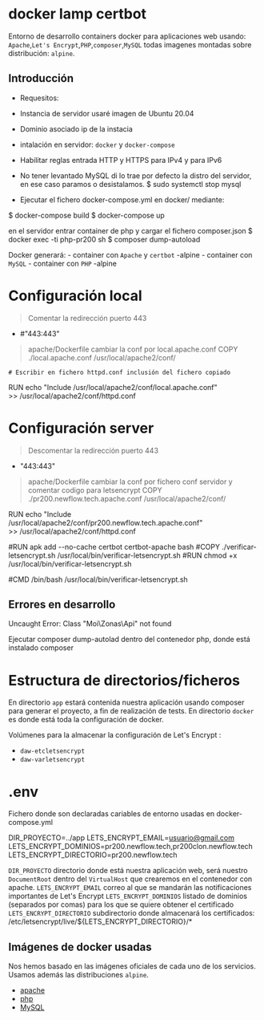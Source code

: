 # docker lamp certbot
Entorno de desarrollo containers docker para aplicaciones web usando:
`Apache`,`Let's Encrypt`,`PHP`,`composer`,`MySQL` todas imagenes montadas sobre distribución: `alpine`. 

## Introducción

- Requesitos:

- Instancia de servidor usaré imagen de Ubuntu 20.04
- Dominio asociado ip de la instacia
- intalación en servidor: `docker` y  `docker-compose`
- Habilitar reglas entrada HTTP y HTTPS para IPv4 y para IPv6
- No tener levantado MySQL di lo trae por defecto la distro del servidor, en ese caso paramos o desistalamos.
    $ sudo systemctl stop mysql
- Ejecutar el fichero docker-compose.yml en docker/ mediante:

$ docker-compose build
$ docker-compose up 

en el servidor entrar container de php y cargar el fichero composer.json
$ docker exec -ti php-pr200 sh
$ composer dump-autoload

Docker generará:
    - container con `Apache` y `certbot` 
        -alpine
    - container con `MySQL`
    - container con `PHP`
        -alpine

# Configuración local

>  Comentar la redirección puerto 443
- #"443:443"

> apache/Dockerfile cambiar la conf por local.apache.conf
COPY ./local.apache.conf /usr/local/apache2/conf/

    # Escribir en fichero httpd.conf inclusión del fichero copiado
RUN echo "Include /usr/local/apache2/conf/local.apache.conf" \
    >> /usr/local/apache2/conf/httpd.conf

# Configuración server

>  Descomentar la redirección puerto 443
- "443:443"

> apache/Dockerfile cambiar la conf por fichero conf servidor y comentar codigo para letsencrypt
COPY ./pr200.newflow.tech.apache.conf /usr/local/apache2/conf/

RUN echo "Include /usr/local/apache2/conf/pr200.newflow.tech.apache.conf" \
    >> /usr/local/apache2/conf/httpd.conf

#RUN apk add --no-cache certbot certbot-apache bash
#COPY ./verificar-letsencrypt.sh /usr/local/bin/verificar-letsencrypt.sh
#RUN chmod +x /usr/local/bin/verificar-letsencrypt.sh

#CMD /bin/bash /usr/local/bin/verificar-letsencrypt.sh

## Errores en desarrollo

Uncaught Error: Class "Moi\Zonas\Api" not found

Ejecutar composer dump-autolad dentro del contenedor php, donde está instalado composer 


# Estructura de directorios/ficheros

En  directorio `app` estará contenida nuestra aplicación usando composer para generar el proyecto, a fin de realización de tests.
En directorio `docker` es donde está toda la configuración de docker.


Volúmenes para la almacenar la configuración de Let's Encrypt : 
 - `daw-etcletsencrypt`
 - `daw-varletsencrypt`

# .env

Fichero donde son declaradas cariables de entorno usadas en docker-compose.yml

DIR_PROYECTO=../app
LETS_ENCRYPT_EMAIL=usuario@gmail.com
LETS_ENCRYPT_DOMINIOS=pr200.newflow.tech,pr200clon.newflow.tech
LETS_ENCRYPT_DIRECTORIO=pr200.newflow.tech

`DIR_PROYECTO` directorio donde está nuestra aplicación web, será nuestro `DocumentRoot` dentro del `VirtualHost` que crearemos en el contenedor con apache.
`LETS_ENCRYPT_EMAIL` correo al que se mandarán las notificaciones importantes de Let's Encrypt
`LETS_ENCRYPT_DOMINIOS` listado de dominios (separados por comas) para los que se quiere obtener el certificado
`LETS_ENCRYPT_DIRECTORIO` subdirectorio donde almacenará los certificados:
/etc/letsencrypt/live/${LETS_ENCRYPT_DIRECTORIO}/*



## Imágenes de docker usadas

Nos hemos basado en las imágenes oficiales de cada uno de los servicios. Usamos además las distribuciones `alpine`.

* [apache](https://hub.docker.com/_/httpd)
* [php](https://hub.docker.com/_/php)
* [MySQL](https://hub.docker.com/_/mysql)